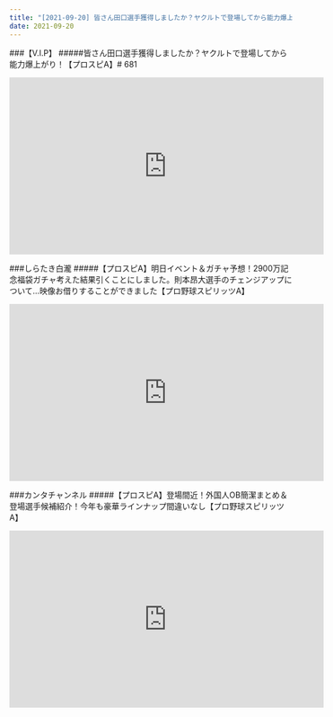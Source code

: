```yaml
---
title: "[2021-09-20] 皆さん田口選手獲得しましたか？ヤクルトで登場してから能力爆上がり！【プロスピA】# 681 他"
date: 2021-09-20
---
```

###【V.I.P】
#####皆さん田口選手獲得しましたか？ヤクルトで登場してから能力爆上がり！【プロスピA】# 681
<iframe width="560" height="315" src="https://www.youtube.com/embed/AyraE6HxzZs" frameborder="0" allow="accelerometer; autoplay; clipboard-write; encrypted-media; gyroscope; picture-in-picture" allowfullscreen></iframe>

###しらたき白瀧
#####【プロスピA】明日イベント＆ガチャ予想！2900万記念福袋ガチャ考えた結果引くことにしました。則本昂大選手のチェンジアップについて…映像お借りすることができました【プロ野球スピリッツA】
<iframe width="560" height="315" src="https://www.youtube.com/embed/szzid9k0bMk" frameborder="0" allow="accelerometer; autoplay; clipboard-write; encrypted-media; gyroscope; picture-in-picture" allowfullscreen></iframe>

###カンタチャンネル
#####【プロスピA】登場間近！外国人OB簡潔まとめ＆登場選手候補紹介！今年も豪華ラインナップ間違いなし【プロ野球スピリッツA】
<iframe width="560" height="315" src="https://www.youtube.com/embed/y1nUyOI-Boo" frameborder="0" allow="accelerometer; autoplay; clipboard-write; encrypted-media; gyroscope; picture-in-picture" allowfullscreen></iframe>

